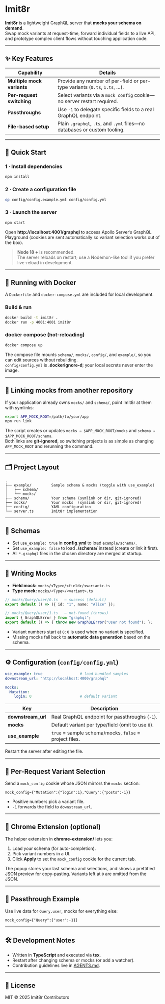 # Imit8r

**Imit8r** is a lightweight GraphQL server that **mocks your schema on demand**.  
Swap mock variants at request-time, forward individual fields to a live API, and prototype complex client flows without touching application code.

---

## ✨ Key Features

| Capability | Details |
| -----------|---------|
| **Multiple mock variants** | Provide any number of per-field or per-type variants (`0.ts`, `1.ts`, …). |
| **Per-request switching** | Select variants via a `mock_config` cookie—no server restart required. |
| **Passthroughs** | Use `-1` to delegate specific fields to a real GraphQL endpoint. |
| **File-based setup** | Plain `.graphql`, `.ts`, and `.yml` files—no databases or custom tooling. |

---

## 🚀 Quick Start

### 1 · Install dependencies

```bash
npm install
```

### 2 · Create a configuration file

```bash
cp config/config.example.yml config/config.yml
```

### 3 · Launch the server

```bash
npm start
```

Open **http://localhost:4001/graphql** to access Apollo Server’s GraphQL Playground (cookies are sent automatically so variant selection works out of the box).

> **Node 18 +** is recommended.  
> The server reloads on restart; use a Nodemon-like tool if you prefer live-reload in development.

---

## 🐳 Running with Docker

A `Dockerfile` and `docker-compose.yml` are included for local development.

### Build & run

```bash
docker build -t imit8r .
docker run -p 4001:4001 imit8r
```

### docker compose (hot-reloading)

```bash
docker compose up
```

The compose file mounts `schema/`, `mocks/`, `config/`, and `example/`, so you can edit sources without rebuilding.  
`config/config.yml` is **.dockerignore-d**; your local secrets never enter the image.

---

## 🔗 Linking mocks from another repository

If your application already owns `mocks/` and `schema/`, point Imit8r at them with symlinks:

```bash
export APP_MOCK_ROOT=/path/to/your/app
npm run link
```

The script creates or updates `mocks → $APP_MOCK_ROOT/mocks` and `schema → $APP_MOCK_ROOT/schema`.  
Both links are **git-ignored**, so switching projects is as simple as changing `APP_MOCK_ROOT` and rerunning the command.

---

## 🗂 Project Layout

```
.
├── example/         Sample schema & mocks (toggle with use_example)
│   ├── schema/
│   └── mocks/
├── schema/          Your schema (symlink or dir, git-ignored)
├── mocks/           Your mocks  (symlink or dir, git-ignored)
├── config/          YAML configuration
└── server.ts        Imit8r implementation
```

---

## 📜 Schemas

* Set `use_example: true` in **config.yml** to load `example/schema/`.
* Set `use_example: false` to load **./schema/** instead (create or link it first).
* All `*.graphql` files in the chosen directory are merged at startup.

---

## 🧪 Writing Mocks

* **Field mock:** `mocks/<Type>/<field>/<variant>.ts`
* **Type  mock:** `mocks/<Type>/<variant>.ts`

```ts
// mocks/Query/user/0.ts   – success (default)
export default () => ({ id: "1", name: "Alice" });

// mocks/Query/user/1.ts   – not-found (throws)
import { GraphQLError } from "graphql";
export default () => { throw new GraphQLError("User not found"); };
```

* Variant numbers start at `0`; `0` is used when no variant is specified.
* Missing mocks fall back to **automatic data generation** based on the schema.

---

## ⚙️ Configuration (`config/config.yml`)

```yaml
use_example: true                 # load bundled samples
downstream_url: "http://localhost:4000/graphql"

mocks:
  Mutation:
    login: 0                      # default variant
```

| Key | Description |
|-----|-------------|
| **downstream_url** | Real GraphQL endpoint for passthroughs (`-1`). |
| **mocks** | Default variant per type/field (omit to use `0`). |
| **use_example** | `true` = sample schema/mocks, `false` = project files. |

Restart the server after editing the file.

---

## 🍪 Per-Request Variant Selection

Send a `mock_config` cookie whose JSON mirrors the `mocks` section:

```
mock_config={"Mutation":{"login":1},"Query":{"posts":-1}}
```

* Positive numbers pick a variant file.
* `-1` forwards the field to `downstream_url`.

---

## 🧩 Chrome Extension (optional)

The helper extension in **chrome-extension/** lets you:

1. Load your schema (for auto-completion).
2. Pick variant numbers in a UI.
3. Click **Apply** to set the `mock_config` cookie for the current tab.

The popup stores your last schema and selections, and shows a prettified JSON preview for copy-pasting. Variants left at `0` are omitted from the JSON.

---

## 🔄 Passthrough Example

Use live data for `Query.user`, mocks for everything else:

```
mock_config={"Query":{"user":-1}}
```

---

## 🛠 Development Notes

* Written in **TypeScript** and executed via **tsx**.
* Restart after changing schema or mocks (or add a watcher).
* Contribution guidelines live in [AGENTS.md](./AGENTS.md).

---

## 📄 License

MIT © 2025 Imit8r Contributors

